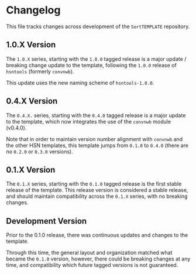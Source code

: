 # Changelog

This file tracks changes across development of the `SortTEMPLATE` repository.

## 1.0.X Version

The `1.0.X` series, starting with the `1.0.0` tagged release is a major update / breaking
change update to the template, following the `1.0.0` release of `hsntools` (formerly `convnwb`).

This update uses the new naming scheme of `hsntools-1.0.0`.

## 0.4.X Version

The `0.4.X.` series, starting with the `0.4.0` tagged release is a major update to the template,
which now integrates the use of the `convnwb` module (v0.4.0).

Note that in order to maintain version number alignment with `convnwb` and the other HSN
templates, this template jumps from `0.1.0` to `0.4.0` (there are no `0.2.0` or `0.3.0` versions).

## 0.1.X Version

The `0.1.X` series, starting with the `0.1.0` tagged release is the first stable release
of the template. This release version is considered a stable release, and should maintain
compatibility across the `0.1.X` series, with no breaking changes.

## Development Version

Prior to the 0.1.0 release, there was continuous updates and changes to the template.

Through this time, the general layout and organization matched what became the `0.1.0` version,
however, there could be breaking changes at any time, and compatibility which future
tagged versions is not guaranteed.
